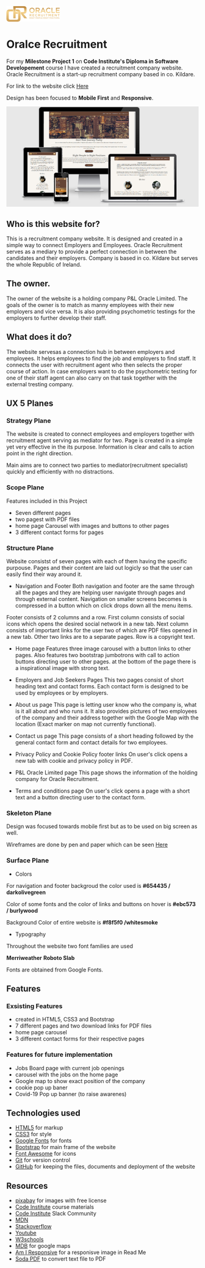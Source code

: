 ![Logo Image](/assets/img/logo.png) 

# Oralce Recruitment

For my **Milestone Project 1** on **Code Institute's Diploma in Software Developement** course I have created a recruitment company website.
Oracle Recruitment is a  start-up recruitment company based in co. Kildare. 

For link to the website click [Here](https://luka-pp.github.io/MS1/)

Design has been focused to **Mobile First** and **Responsive**.

![Am I Responsive](/assets/img/responsive.png)


## Who is this website for?

This is a recruitment company website. It is designed and created in a simple way to connect Employers
and Employees. Oracle Recruitment serves as a mediary to provide a perfect connection in between the candidates
and their employers. Company is based in co. Kildare but serves the whole Republic of Ireland.

## The owner.

The owner of the website is a holding company P&L Oracle Limited. The goals of the owner is to match as manny
employees with their new employers and vice versa. It is also providing psychometric testings for the employers to further 
develop their staff.

## What does it do?

The website servesas a connection hub in between employers and employees. It helps employees to find the job and
employers to find staff. It connects the user with recruitment agent who then selects the proper course of action.
In case employers want to do the psychometric testing for one of their staff agent can also carry on that task 
together with the external tresting company.

## UX 5 Planes

### Strategy Plane

The website is created to connect employees and employers together with recruitment
agent serving as mediator for two. Page is created in a simple yet very effective
in the its purpose. Information is clear and calls to action point in the right direction.

Main aims are to connect two parties to mediator(recruitment specialist) quickly and efficiently with no distractions.

### Scope Plane
Features included in this Project

* Seven different pages 
* two pagest with PDF files
* home page Carousel with images and buttons to other pages
* 3 different contact forms for pages

### Structure Plane

Website consistst of seven pages with each of them having the specific purpouse.
Pages and their content are laid out logicly so that the user can easily find their way around it.

* Navigation and Footer
Both navigation and footer are the same through all the pages and they are helping user navigate through pages and 
through external content.
Navigation on smaller screens becomes is compressed in a button which on click drops down 
all the menu items.

Footer consists of 2 columns and a row. First column consists of social icons which opens the desired social
network in a new tab. Next column consists of important links for the user two of which are PDF files opened in a 
new tab. Other two links are to a separate pages. Row is a copyright text.

* Home page
Features three image carousel with a button links to other pages. Also features two bootstrap jumbotrons 
with call to action buttons directing user to other pages.
at the bottom of the page there is a inspirational image with strong text.

* Employers and Job Seekers Pages
This two pages consist of short heading text and contact forms. Each contact form is designed to be used 
by employees or by employers.

* About us page
This page is letting user know who the company is, what is it all about and who runs it. It also provides pictures 
of two employees of the company and their address together with the Google Map with the 
location (Exact marker on map not currently functional).

* Contact us page
This page consists of a short heading followed by the general contact form and contact 
details for two employees.

* Privacy Policy and Cookie Policy footer links
On user's click opens a new tab with cookie and privacy policy in PDF.

* P&L Oracle Limited page
This page shows the information of the holding company for Oracle Recruitment.

* Terms and conditions page
On user's click opens a page with a short text and a button directing user to the contact form.


### Skeleton Plane

Design was focused towards mobile first but as to be used on big screen as well.

Wireframes are done by pen and paper which can be seen [Here](/assets/doc/wireframes.pdf)

### Surface Plane

* Colors

For navigation and footer backgroud the color used is **#654435 / darkolivegreen**

Color of some fonts and the color of links and buttons on hover is **#ebc573 / burlywood**

Background Color of entire website is **#f8f5f0 /whitesmoke**

* Typography

Throughout the website two font families are used

**Merriweather**
**Roboto Slab**

Fonts are obtained from Google Fonts.

## Features

### Exsisting Features

* created in HTML5, CSS3 and Bootstrap
* 7 different pages and two download links for PDF files
* home page carousel
* 3 different contact forms for their respective pages

### Features for future implementation

* Jobs Board page with current job openings
* carousel with the jobs on the home page
* Google map to show exact position of the company
* cookie pop up baner
* Covid-19 Pop up banner (to raise awarenes)

## Technologies used

* [HTML5](https://en.wikipedia.org/wiki/HTML) for markup
* [CSS3](https://en.wikipedia.org/wiki/CSS) for style
* [Google Fonts](https://fonts.google.com/) for fonts
* [Bootstrap](https://getbootstrap.com/) for main frame of the website
* [Font Awesome](https://fontawesome.com/) for icons
* [Git](https://git-scm.com/) for version control
* [GitHub](https://github.com/) for keeping the files, documents and deployment of the website


## Resources

* [pixabay](https://pixabay.com/) for images with free license
* [Code Institute](https://codeinstitute.net/) course materials
* [Code Institute](https://codeinstitute.net/) Slack Community
* [MDN](https://developer.mozilla.org/en-US/)
* [Stackoverflow](https://stackoverflow.com/)
* [Youtube](https://www.youtube.com/)
* [W3schools](https://www.w3schools.com/)
* [MDB](https://mdbootstrap.com/) for google maps
* [Am I Responsive](http://ami.responsivedesign.is/) for a responisve image in Read Me
* [Soda PDF](https://www.sodapdf.com/txt-to-pdf/) to convert text file to PDF
